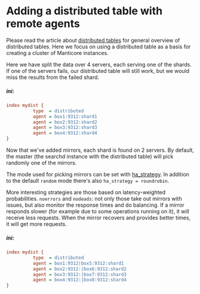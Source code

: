 # Adding a distributed table with remote agents

Please read the article about [distributed tables](../Creating_an_index/Creating_a_distributed_index/Creating_a_distributed_index.md) for general overview of distributed tables. Here we focus on using a distributed table as a basis for creating a cluster of Manticore instances.
<!-- example conf dist 1 -->
Here we have split the data over 4 servers, each serving one of the shards. If one of the servers fails, our distributed table will still work, but we would miss the results from the failed shard.


<!-- intro -->
##### ini:

<!-- request ini -->
```ini
index mydist {
          type  = distributed
          agent = box1:9312:shard1
          agent = box2:9312:shard2
          agent = box3:9312:shard3
          agent = box4:9312:shard4
}
```
<!-- end -->

<!-- example conf dist 2 -->
Now that we've added mirrors, each shard is found on 2 servers. By default, the master (the searchd instance with the distributed table) will pick randomly one of the mirrors.

The mode used for picking mirrors can be set with [ha_strategy](../Creating_a_cluster/Remote_nodes/Load_balancing.md#ha_strategy). In addition to the default `random` mode there's also `ha_strategy = roundrobin`.

More interesting strategies are those based on latency-weighted probabilities. `noerrors` and `nodeads`: not only those take out mirrors with issues, but also monitor the response times and do balancing. If a mirror responds slower (for example due to some operations running on it), it will receive less requests. When the mirror recovers and provides better times, it will get more requests.


<!-- intro -->
##### ini:

<!-- request ini -->
```ini
index mydist {
          type  = distributed
          agent = box1:9312|box5:9312:shard1
          agent = box2:9312:|box6:9312:shard2
          agent = box3:9312:|box7:9312:shard3
          agent = box4:9312:|box8:9312:shard4
}
```
<!-- end -->
